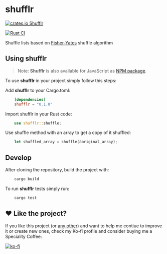 # shufflr

[![crates.io Shufflr](https://img.shields.io/crates/v/shufflr)](https://crates.io/crates/shufflr)

[![Rust CI](https://github.com/hectortosa/shufflr/actions/workflows/rust-ci-cd.yml/badge.svg?branch=trunk)](https://github.com/hectortosa/shufflr/actions/workflows/shufflr-cargo-ci-cd.yml)

Shuffle lists based on [Fisher-Yates](https://en.wikipedia.org/wiki/Fisher%E2%80%93Yates_shuffle) shuffle algorithm

## Using shufflr

> Note: **Shufflr** is also available for JavaScript as [NPM package](https://www.npmjs.com/package/shufflr).

To use **shufflr** in your project simply follow this steps:

Add **shufflr** to your Cargo.toml:

```toml
    [dependencies]
    shufflr = "0.1.0"
```

Import shufflr in your Rust code:

```rust
    use shufflr::shuffle;
```

Use shuffle method with an array to get a copy of it shuffled:

```rust
    let shuffled_array = shuffle(&original_array);
```

## Develop

After cloning the repository, build the project with:

```bash
    cargo build
```

To run **shufflr** tests simply run:

```bash
    cargo test
```

## :heart: Like the project?

If you like this project (or [any other](https://github.com/hectortosa)) and want to help me contiue to improve it or create new ones, check my Ko-fi profile and consider buying me a Speciality Coffee:

[![ko-fi](https://ko-fi.com/img/githubbutton_sm.svg)](https://ko-fi.com/H2H3P6FO7)